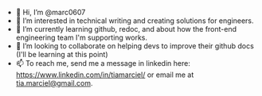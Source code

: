 - 👋 Hi, I’m @marc0607
- 👀 I’m interested in technical writing and creating solutions for engineers.
- 🌱 I’m currently learning github, redoc, and about how the  front-end engineering team I'm supporting works.
- 💞️ I’m looking to collaborate on helping devs to improve their github docs (I'll be learning at this point)
- 📫 To reach me, send me a message in linkedin here: https://www.linkedin.com/in/tiamarciel/ or email me at tia.marciel@gmail.com.
